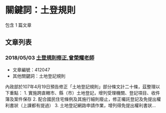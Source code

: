 # 關鍵詞：土登規則

包含 1 篇文章

## 文章列表

### 2018/05/03 [土登規則修正,曾榮耀老師](../../articles/412047_%E5%9C%9F%E7%99%BB%E8%A6%8F%E5%89%87%E4%BF%AE%E6%AD%A3%2C%E6%9B%BE%E6%A6%AE%E8%80%80%E8%80%81%E5%B8%AB.md)
- 文章編號：412047
- 其他關鍵詞：土地登記規則

內政部於107年4月19日預告修正「土地登記規則」部分條文計二十條，茲整理以下重點： 1. 實施跨直轄市、縣（市）土地登記，增列受理機關、登記項目、收件簿及案件保存 2. 配合國民住宅條例及其施行細則廢止，修正囑託登記及免提出權利書狀（上課都有提過） 3. 土地登記網路申請作業，增列得免提出權利書狀...
